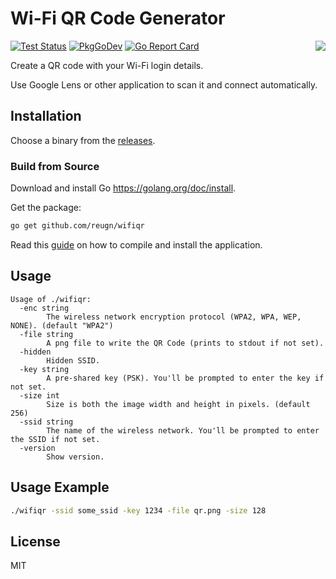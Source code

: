# Wi-Fi QR Code Generator

<img src="docs/images/qr.png" align='right'/>

[![Test Status](https://github.com/reugn/wifiqr/workflows/Test/badge.svg)](https://github.com/reugn/wifiqr/actions?query=workflow%3ATest)
[![PkgGoDev](https://pkg.go.dev/badge/github.com/reugn/wifiqr?tab=doc)](https://pkg.go.dev/github.com/reugn/wifiqr?tab=doc)
[![Go Report Card](https://goreportcard.com/badge/github.com/reugn/wifiqr)](https://goreportcard.com/report/github.com/reugn/wifiqr)

Create a QR code with your Wi-Fi login details.

Use Google Lens or other application to scan it and connect automatically.

## Installation

Choose a binary from the [releases](https://github.com/reugn/wifiqr/releases).

### Build from Source

Download and install Go https://golang.org/doc/install.

Get the package:

```sh
go get github.com/reugn/wifiqr
```

Read this [guide](https://golang.org/doc/tutorial/compile-install) on how to compile and install the application.

## Usage

```text
Usage of ./wifiqr:
  -enc string
        The wireless network encryption protocol (WPA2, WPA, WEP, NONE). (default "WPA2")
  -file string
        A png file to write the QR Code (prints to stdout if not set).
  -hidden
        Hidden SSID.
  -key string
        A pre-shared key (PSK). You'll be prompted to enter the key if not set.
  -size int
        Size is both the image width and height in pixels. (default 256)
  -ssid string
        The name of the wireless network. You'll be prompted to enter the SSID if not set.
  -version
        Show version.
```

## Usage Example

```sh
./wifiqr -ssid some_ssid -key 1234 -file qr.png -size 128
```

## License

MIT
